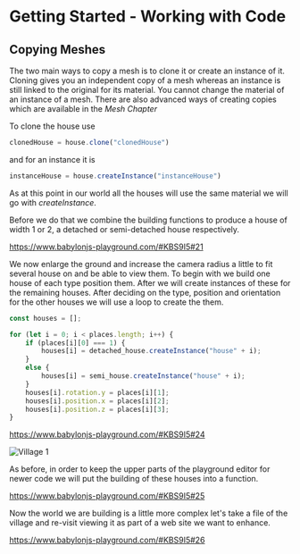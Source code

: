 # Getting Started - Working with Code
## Copying Meshes
The two main ways to copy a mesh is to clone it or create an instance of it. Cloning gives you an independent copy of a mesh whereas an instance is still linked to the original for its material. You cannot change the material of an instance of a mesh. There are also advanced ways of creating copies which are available in the *Mesh Chapter*

To clone the house use

```javascript
clonedHouse = house.clone("clonedHouse")
```
and for an instance it is
```javascript
instanceHouse = house.createInstance("instanceHouse")
```

As at this point in our world all the houses will use the same material we will go with *createInstance*.

Before we do that we combine the building functions to produce a house of width 1 or 2, a detached or semi-detached house respectively.

https://www.babylonjs-playground.com/#KBS9I5#21

We now enlarge the ground and increase the camera radius a little to fit several house on and be able to view them.
To begin with we build one house of each type position them. After we will create instances of these for the remaining houses. After deciding on the type, position and orientation for the other houses we will use a loop to create the them.

```javascript
const houses = [];

for (let i = 0; i < places.length; i++) {
    if (places[i][0] === 1) {
        houses[i] = detached_house.createInstance("house" + i);
    }
    else {
        houses[i] = semi_house.createInstance("house" + i);
    }
    houses[i].rotation.y = places[i][1];
    houses[i].position.x = places[i][2];
    houses[i].position.z = places[i][3];
}
```

https://www.babylonjs-playground.com/#KBS9I5#24

![Village 1](/img/campus/village1.png)

As before, in order to keep the upper parts of the playground editor for newer code we will put the building of these houses into a function.

https://www.babylonjs-playground.com/#KBS9I5#25

Now the world we are building is a little more complex let's take a file of the village and re-visit viewing it as part of a web site we want to enhance.

https://www.babylonjs-playground.com/#KBS9I5#26




